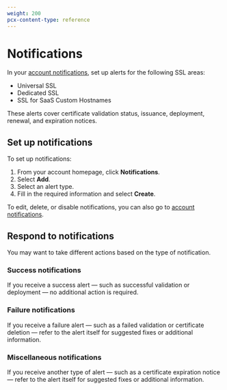 ```yaml
---
weight: 200
pcx-content-type: reference
---
```


# Notifications

In your [account notifications](https://dash.cloudflare.com/?to=/:account/notifications), set up alerts for the following SSL areas:

- Universal SSL
- Dedicated SSL
- SSL for SaaS Custom Hostnames

These alerts cover certificate validation status, issuance, deployment, renewal, and expiration notices.

## Set up notifications

To set up notifications:

1. From your account homepage, click **Notifications**.
1. Select **Add**.
1. Select an alert type.
1. Fill in the required information and select **Create**.

To edit, delete, or disable notifications, you can also go to [account notifications](https://dash.cloudflare.com/?to=/:account/notifications).

## Respond to notifications

You may want to take different actions based on the type of notification.

### Success notifications

If you receive a success alert — such as successful validation or deployment — no additional action is required.

### Failure notifications

If you receive a failure alert — such as a failed validation or certificate deletion — refer to the alert itself for suggested fixes or additional information.

### Miscellaneous notifications

If you receive another type of alert — such as a certificate expiration notice — refer to the alert itself for suggested fixes or additional information.
